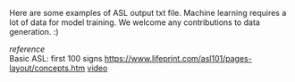 Here are some examples of ASL output txt file.
Machine learning requires a lot of data for model training.  We welcome any contributions to data generation. :)

*reference*   
Basic ASL: first 100 signs https://www.lifeprint.com/asl101/pages-layout/concepts.htm [video](https://www.youtube.com/watch?v=ianCxd71xIo)
